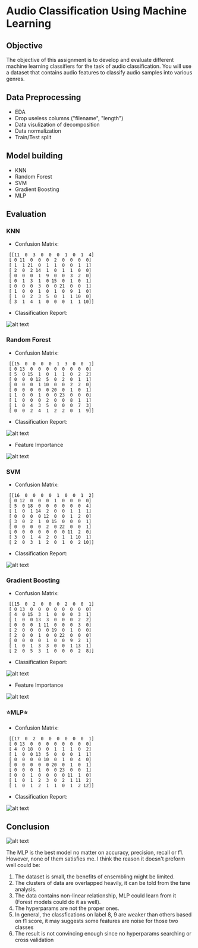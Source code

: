 # Audio Classification Using Machine Learning

## Objective

The objective of this assignment is to develop and evaluate different machine learning classifiers for the task of audio classification. You will use a dataset that contains audio features to classify audio samples into various genres.

## Data Preprocessing

* EDA
* Drop useless columns ("filename", "length") 
* Data visulization of decomposition
* Data normalization
* Train/Test split

## Model building

* KNN
* Random Forest
* SVM
* Gradient Boosting
* MLP

## Evaluation

### KNN
* Confusion Matrix: 
```
 [[11  0  3  0  0  0  1  0  1  4]
 [ 0 11  0  0  0  2  0  0  0  0]
 [ 1  1 21  0  1  1  0  0  1  1]
 [ 2  0  2 14  1  0  1  1  0  0]
 [ 0  0  0  1  9  0  0  3  2  0]
 [ 0  1  3  1  0 15  0  1  0  1]
 [ 0  0  0  3  0  0 21  0  0  1]
 [ 1  0  0  1  0  1  0  9  1  0]
 [ 1  0  2  3  5  0  1  1 10  0]
 [ 3  1  4  1  0  0  0  1  1 10]]
 ```
* Classification Report: 

![alt text](img/cr1.png)

### Random Forest
* Confusion Matrix: 
```
 [[15  0  0  0  0  1  3  0  0  1]
 [ 0 13  0  0  0  0  0  0  0  0]
 [ 5  0 15  1  0  1  1  0  2  2]
 [ 0  0  0 12  5  0  2  0  1  1]
 [ 0  0  0  1 10  0  0  2  2  0]
 [ 0  0  0  0  0 20  0  1  0  1]
 [ 1  0  0  1  0  0 23  0  0  0]
 [ 1  0  0  0  2  0  0  8  1  1]
 [ 1  0  4  3  5  0  0  0  7  3]
 [ 0  0  2  4  1  2  2  0  1  9]]
 ```

* Classification Report:

![alt text](img/cf2.png)

* Feature Importance
  
![alt text](img/fi1.png)

### SVM
* Confusion Matrix: 
```
 [[16  0  0  0  0  1  0  0  1  2]
 [ 0 12  0  0  0  1  0  0  0  0]
 [ 5  0 18  0  0  0  0  0  0  4]
 [ 1  0  1 14  2  0  0  1  1  1]
 [ 0  0  0  0 12  0  0  1  2  0]
 [ 3  0  2  1  0 15  0  0  0  1]
 [ 0  0  0  0  2  0 22  0  0  1]
 [ 0  0  0  0  0  0  0 11  2  0]
 [ 3  0  1  4  2  0  1  1 10  1]
 [ 2  0  3  1  2  0  1  0  2 10]]
```

* Classification Report:
  
![alt text](img/cf3.png)

### Gradient Boosting

* Confusion Matrix: 
```
 [[15  0  2  0  0  0  2  0  0  1]
 [ 0 13  0  0  0  0  0  0  0  0]
 [ 4  0 15  3  1  0  0  0  3  1]
 [ 1  0  0 13  3  0  0  0  2  2]
 [ 0  0  0  1 11  0  0  0  3  0]
 [ 2  0  0  0  0 19  0  1  0  0]
 [ 2  0  0  1  0  0 22  0  0  0]
 [ 0  0  0  0  1  0  0  9  2  1]
 [ 1  0  1  3  3  0  0  1 13  1]
 [ 2  0  5  3  1  0  0  0  2  8]]
```
* Classification Report:
  
![alt text](img/cf4.png)

* Feature Importance
  
![alt text](img/fi2.png)

### ⭐️MLP⭐️
* Confusion Matrix: 
```
 [[17  0  2  0  0  0  0  0  0  1]
 [ 0 13  0  0  0  0  0  0  0  0]
 [ 4  0 18  0  0  1  1  1  0  2]
 [ 1  0  0 13  5  0  0  0  1  1]
 [ 0  0  0  0 10  0  1  0  4  0]
 [ 0  0  0  0  0 20  0  1  0  1]
 [ 0  0  0  1  0  0 23  0  0  1]
 [ 0  0  1  0  0  0  0 11  1  0]
 [ 1  0  1  2  3  0  2  1 11  2]
 [ 1  0  1  2  1  1  0  1  2 12]]
```

* Classification Report:
  
![alt text](img/cf5.png)

## Conclusion

![alt text](img/acc.png)

The MLP is the best model no matter on accuracy, precision, recall or f1. However, none of them satisfies me. I think the reason it doesn't preform well could be:

1. The dataset is small, the benefits of ensembling might be limited.
2. The clusters of data are overlapped heavily, it can be told from the tsne analysis.
3. The data contains non-linear relationship, MLP could learn from it (Forest models could do it as well).
4. The hyperparams are not the proper ones.
5. In general, the classfications on label 8, 9 are weaker than others based on f1 score, it may suggests some features are noise for those two classes
6. The result is not convincing enough since no hyperparams searching or cross validation
